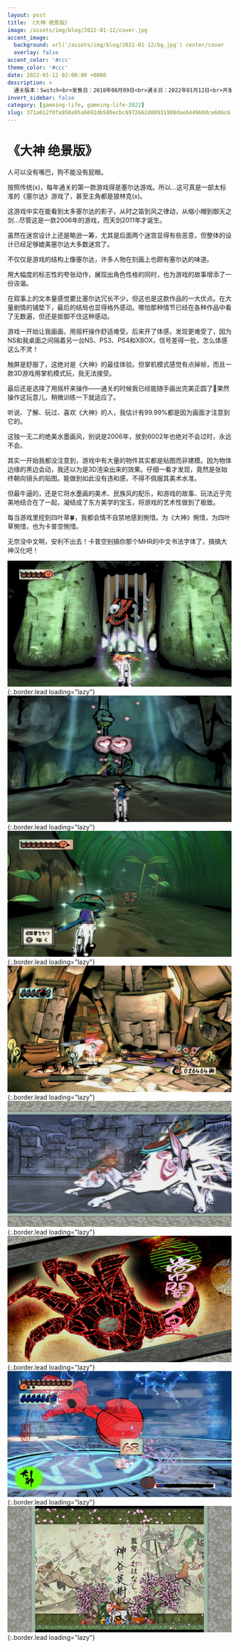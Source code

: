 ```yaml
---
layout: post
title: 《大神 绝景版》
image: /assets/img/blog/2022-01-12/cover.jpg
accent_image: 
  background: url('/assets/img/blog/2022-01-12/bg.jpg') center/cover
  overlay: false
accent_color: '#ccc'
theme_color: '#ccc'
date: 2022-01-12 02:00:00 +0800
description: >
  通关版本：Switch<br>发售日：2018年08月09日<br>通关日：2022年01月12日<br>开发商：CAPCOM<br>发行商：CAPCOM
invert_sidebar: false
category: [gameing-life, gameing-life-2022]
slug: 371a012f0fa958a95a6692db580ecbc6972662d80931988daeb44960dce606c6
---
```


# 《大神 绝景版》

人可以没有嘴巴，狗不能没有屁眼。

按照传统(x)，每年通关的第一款游戏得是塞尔达游戏。所以...这可真是一部太标准的《塞尔达》游戏了，甚至主角都是狼林克(x)。

这游戏中实在能看到太多塞尔达的影子，从时之笛到风之律动，从缩小帽到御天之剑...尽管这是一款2006年的游戏，而天剑2011年才诞生。

虽然在迷宫设计上还是略逊一筹，尤其是后面两个迷宫显得有些恶意，但整体的设计已经足够媲美塞尔达大多数迷宫了。

不仅仅是游戏的结构上像塞尔达，许多人物在刻画上也颇有塞尔达的味道。

用大幅度的标志性的夸张动作，展现出角色性格的同时，也为游戏的故事增添了一份诙谐。

在叙事上的文本量感觉要比塞尔达冗长不少，但这也是这款作品的一大优点。在大量剧情的铺垫下，最后的结局也显得格外感动。哪怕那种情节已经在各种作品中看了无数遍，但还是抵御不住这种感动。

游戏一开始让我画画，用摇杆操作舒适难受。后来开了体感，发现更难受了，因为NS和我桌面之间隔着另一台NS、PS3、PS4和XBOX，信号差得一批，怎么体感这么不灵！

触屏是舒服了，这绝对是《大神》的最佳体验。但掌机模式感觉有点掉帧，而且一款3D游戏用掌机模式玩，我无法接受。

最后还是选择了用摇杆来操作——通关的时候我已经能随手画出完美正圆了🥲果然操作这玩意儿，稍微训练一下就适应了。

听说、了解、玩过、喜欢《大神》的人，我估计有99.99%都是因为画面才注意到它的。

这独一无二的绝美水墨画风，别说是2006年，放到6002年也绝对不会过时，永远不会。

其实一开始我都没注意到，游戏中有大量的物件其实都是贴图而非建模。因为物体边缘的黑边会动，我还以为是3D渲染出来的效果。仔细一看才发现，竟然是张始终朝向镜头的贴图。能做到如此没有违和感，不得不佩服其美术水准。

但最牛逼的，还是它将水墨画的美术、民族风的配乐，和游戏的故事、玩法近乎完美地结合在了一起，凝结成了东方美学的宝玉，将游戏的艺术性做到了极致。

每当游戏里挖到四叶草🍀，我都会情不自禁地感到惋惜。为《大神》惋惜，为四叶草惋惜，也为卡普空惋惜。

无奈没中文啊，安利不出去！卡普空别搞你那个MHR的中文书法字体了，搞搞大神汉化吧！

![](/assets/img/blog/2022-01-12/1.jpg){:.border.lead loading="lazy"}
![](/assets/img/blog/2022-01-12/2.jpg){:.border.lead loading="lazy"}
![](/assets/img/blog/2022-01-12/3.jpg){:.border.lead loading="lazy"}
![](/assets/img/blog/2022-01-12/4.jpg){:.border.lead loading="lazy"}
![](/assets/img/blog/2022-01-12/5.jpg){:.border.lead loading="lazy"}
![](/assets/img/blog/2022-01-12/6.jpg){:.border.lead loading="lazy"}
![](/assets/img/blog/2022-01-12/7.jpg){:.border.lead loading="lazy"}
![](/assets/img/blog/2022-01-12/8.jpg){:.border.lead loading="lazy"}

